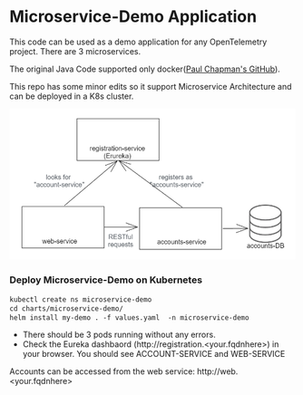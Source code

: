 # Microservice-Demo Application

This code can be used as a demo application for any OpenTelemetry project. There are 3 microservices.

The original Java Code supported only docker([Paul Chapman's GitHub](https://github.com/paulc4/microservices-demo)).  


This repo has some minor edits so it support Microservice Architecture and can be deployed in a K8s cluster. 

![Alt text](https://github.com/moonorb/microservice-demo/blob/main/images/microservice-demo.PNG)

### Deploy Microservice-Demo on Kubernetes

```
kubectl create ns microservice-demo
cd charts/microservice-demo/
helm install my-demo . -f values.yaml  -n microservice-demo
```
- There should be 3 pods running without any errors. 
- Check the Eureka dashbaord (http://registration.<your.fqdnhere>) in your browser. You should see ACCOUNT-SERVICE and WEB-SERVICE 

Accounts can be accessed from the web service: http://web.<your.fqdnhere>





